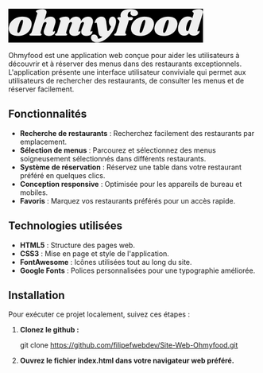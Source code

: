 ![Picture](https://github.com/filipefwebdev/Site-Web-Ohmyfood/blob/main/images/logo/readme-logo.png)

Ohmyfood est une application web conçue pour aider les utilisateurs à découvrir et à réserver des menus dans des restaurants exceptionnels. L'application présente une interface utilisateur conviviale qui permet aux utilisateurs de rechercher des restaurants, de consulter les menus et de réserver facilement.

## Fonctionnalités

- **Recherche de restaurants** : Recherchez facilement des restaurants par emplacement.
- **Sélection de menus** : Parcourez et sélectionnez des menus soigneusement sélectionnés dans différents restaurants.
- **Système de réservation** : Réservez une table dans votre restaurant préféré en quelques clics.
- **Conception responsive** : Optimisée pour les appareils de bureau et mobiles.
- **Favoris** : Marquez vos restaurants préférés pour un accès rapide.

## Technologies utilisées

- **HTML5** : Structure des pages web.
- **CSS3** : Mise en page et style de l'application.
- **FontAwesome** : Icônes utilisées tout au long du site.
- **Google Fonts** : Polices personnalisées pour une typographie améliorée.

## Installation

Pour exécuter ce projet localement, suivez ces étapes :

1. **Clonez le github :**

   git clone https://github.com/filipefwebdev/Site-Web-Ohmyfood.git

2. **Ouvrez le fichier index.html dans votre navigateur web préféré.**
